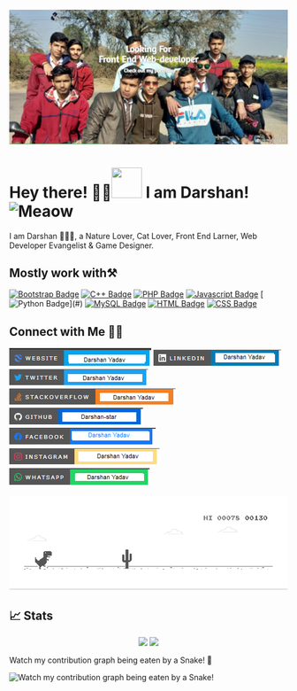 [![image](https://github.com/Darshan-star/Darshan-star/blob/main/111111111.png?raw=true)](https://darshan-star.github.io/portfolio/)
# Hey there! 👋🏻<img src="https://github.com/mitul3737/mitul3737/blob/main/Wave.gif" height="55px" width="55px"> I am Darshan! <img src="https://i.imgur.com/veZrcC7.gif" alt="Meaow" width="50" />

I am Darshan 🙋🏻‍♂️, a Nature Lover, Cat Lover, Front End Larner, Web Developer Evangelist & Game Designer.

## Mostly work with⚒️
[![Bootstrap Badge](https://img.shields.io/badge/Bootstrap-563D7C?style=for-the-badge&logo=bootstrap&logoColor=white)](#)  [![C++ Badge](https://img.shields.io/badge/C%2B%2B-00599C?style=for-the-badge&logo=c%2B%2B&logoColor=white)](#) [![PHP Badge](https://img.shields.io/badge/PHP-6d4dff?style=for-the-badge&logo=php&logoColor=white)](#)  [![Javascript Badge](https://img.shields.io/badge/Javascript-facf43?style=for-the-badge&logo=javascript&logoColor=white)](#) [![Python Badge](https://img.shields.io/badge/PYTHON-yellow?style=for-the-badge&logo=python&logoColor=white")](#) [![MySQL Badge](https://img.shields.io/badge/MySQL-ff7926?style=for-the-badge&logo=mysql&logoColor=white)](#) [![HTML Badge](https://img.shields.io/badge/HTML5-E34F26?style=for-the-badge&logo=html5&logoColor=white)](#)  [![CSS Badge](https://img.shields.io/badge/CSS-239120?&style=for-the-badge&logo=css3&logoColor=white)](#)  

## Connect with Me 🤝🏻
[![Website](https://github.com/Darshan-star/Darshan-star/blob/main/we.png?raw=true)](https://darshan-star.github.io/portfolio/)
[![LinkedIn](https://github.com/Darshan-star/Darshan-star/blob/main/li.png?raw=true)](https://www.linkedin.com/in/darshan-yadav-9496b0201/)
[![Twitter](https://github.com/Darshan-star/Darshan-star/blob/main/tw.png?raw=true)](https://twitter.com/Darshan57925998)
[![Stack Overflow](https://github.com/Darshan-star/Darshan-star/blob/main/st.png?raw=true)](https://stackoverflow.com/users/story/16477992)
[![GitHub](https://github.com/Darshan-star/Darshan-star/blob/main/gi.png?raw=true)](https://github.com/Darshan-star)
[![Facebook](https://github.com/Darshan-star/Darshan-star/blob/main/fb.png?raw=true)](https://www.facebook.com/profile.php?id=100058283611682)
[![Instagram](https://github.com/Darshan-star/Darshan-star/blob/main/in.png?raw=true)](https://www.instagram.com/darshanrao526/)
[![WhatsApp](https://github.com/Darshan-star/Darshan-star/blob/main/wh.png?raw=true)](https://wa.me/) 

![Dino](https://raw.githubusercontent.com/praveenscience/praveenscience/master/dino.gif)

## 📈 Stats
<p align="center">
	
  <img width="48%" src="https://github-readme-stats.vercel.app/api?username=Darshan-star&show_icons=true&theme=tokyonight" />
  <img width="48%" src="https://github-readme-streak-stats.herokuapp.com/?user=Darshan-star&theme=tokyonight" />
</p>

Watch my contribution graph being eaten by a Snake! 🐍

![Watch my contribution graph being eaten by a Snake!](https://raw.githubusercontent.com/praveenscience/praveenscience/master/soc/snake.svg)

